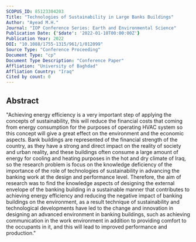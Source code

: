 ```yaml
---
SCOPUS_ID: 85123304203
Title: "Technologies of Sustainability in Large Banks Buildings"
Author: "Ayead M.H."
Journal: "IOP Conference Series: Earth and Environmental Science"
Publication Date: {'$date': '2022-01-10T00:00:00Z'}
Publication Year: 2022
DOI: "10.1088/1755-1315/961/1/012099"
Source Type: "Conference Proceeding"
Document Type: "cp"
Document Type Description: "Conference Paper"
Affliation: "University of Baghdad"
Affliation Country: "Iraq"
Cited by count: 0
---
```


## Abstract
"Achieving energy efficiency is a very important step of applying the concepts of sustainability, this will reduce the financial costs that coming from energy consumption for the purposes of operating HVAC system so this concept will give a great effect on the environment and the economic aspects. Bank buildings are represented of the financial strength of the country, as they have a strong and direct impact on the reality of society and urban reality, and these buildings often consume a large amount of energy for cooling and heating purposes in the hot and dry climate of Iraq, so the research problem is focus on the knowledge deficiency of the importance of the role of technologies of sustainability in advancing the banking work at the design and performance level. Therefore, the aim of research was to find the knowledge aspects of designing the external envelope of the banking building in a sustainable manner that contributes to achieving energy efficiency and reducing the negative impact of banking buildings on the environment, as a result technique of sustainability and technological developments have led to the change and innovation in designing an advanced environment in banking buildings, such as achieving communication in the work environment in addition to providing comfort to the occupants in it, and this will lead to improved performance and production."
